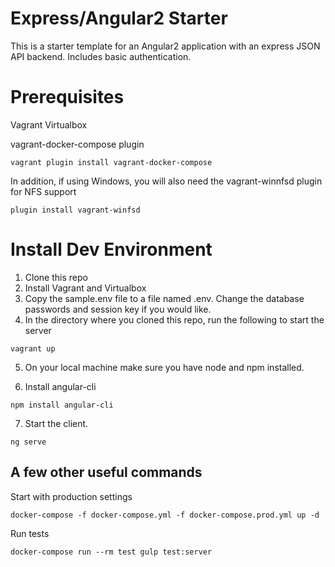 Express/Angular2 Starter
========================
This is a starter template for an Angular2 application with an express JSON API backend. Includes basic authentication.

Prerequisites
============
Vagrant
Virtualbox

vagrant-docker-compose plugin

`vagrant plugin install vagrant-docker-compose`

In addition, if using Windows, you will also need the vagrant-winnfsd plugin for NFS support

`plugin install vagrant-winfsd`

Install Dev Environment
=======================
1. Clone this repo
2. Install Vagrant and Virtualbox
3. Copy the sample.env file to a file named .env.  Change the database passwords and session key if you would like.
4. In the directory where you cloned this repo, run the following to start the server

`vagrant up`

5. On your local machine make sure you have node and npm installed.

6. Install angular-cli

`npm install angular-cli`

7. Start the client.

`ng serve`

A few other useful commands
---------------------------
Start with production settings

`docker-compose -f docker-compose.yml -f docker-compose.prod.yml up -d`

Run tests

`docker-compose run --rm test gulp test:server`